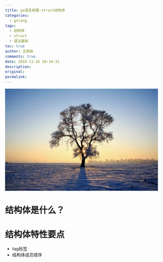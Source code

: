 ```yaml
---
title: go语言梳理-struct结构体
categories:
  - golang
tags:
  - 结构体
  - struct
  - 语法基础
toc: true
author: 王晓勃
comments: true
date: 2018-11-26 10:10:31
description:
original:
permalink:
---
```


![](/images/golang/0001.png)

<!-- more -->

# 结构体是什么？

# 结构体特性要点
* tag标签
* 结构体成员顺序

# 